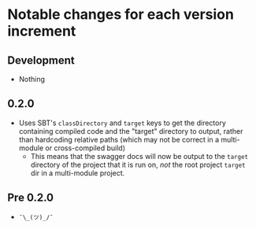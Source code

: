 # Notable changes for each version increment

## Development

- Nothing

## 0.2.0

- Uses SBT's `classDirectory` and `target` keys to get the directory containing compiled
  code and the "target" directory to output, rather than hardcoding relative paths (which
  may not be correct in a multi-module or cross-compiled build)
    - This means that the swagger docs will now be output to the `target` directory of the project that it is run on,
      _not_ the root project `target` dir in a multi-module project.

## Pre 0.2.0

- `¯\_(ツ)_/¯`
